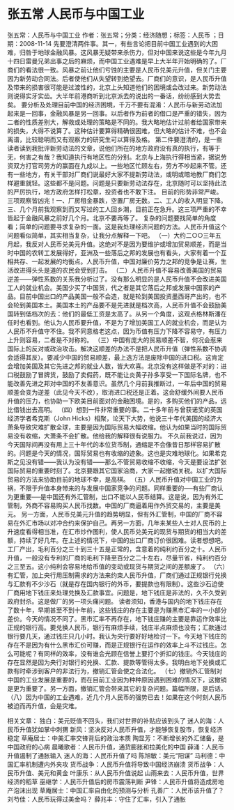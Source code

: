 # 张五常  人民币与中国工业

张五常：人民币与中国工业
作者：张五常；分类：经济随想；标签：人民币 ；日期：2008-11-14
先要澄清两件事。其一，有些言论把目前中国工业遇到的大困难，归咎于地球金融风暴。这风暴无疑带来杀伤力，但对中国来说这些是今年九月十四日雷曼兄弟出事之后的麻烦，而中国工业遇难是早上大半年开始明确的了。厂商们的看法很一致。风暴之前让他们亏蚀的主要是人民币兑美元升值，但关门主要因为新劳动合同法。后者使他们从失望转到绝望去。厂商们的意识，是人民币升值及带来的损害很可能是过渡性的，北京上头知道他们的困境或会改过来。新劳动法则说得实牙实齿。大半年前港商听到北京派去的说出的一番话，纷纷感到大势去矣。
要分析及处理目前中国的经济困境，千万不要有混淆：人民币与新劳动法加起来是一回事，金融风暴是另一回事。以后者作为前者的借口是严重的错失，因为二者的性质差别大，解救或处理的策略是不同的。我大略地估计过前者给国家带来的损失，大得不说算了。这种估计要算得精确很困难，但大略的估计不难，也不会离谱，比较聪明而又有观察力的研究生可以算得及格。
第二件要澄清的，是一些读者读到我批评新劳动法的文章，说他们所在的地方政府没有真的执行，有等于无，何害之有哉？我知道执行有地区性的分别。北京与上海执行得相当紧，据说劳资双方打官司劳方的赢面在九成以上。一些地区忙顾左右，劳方不吵起来不管。还有一些地方，有关干部对厂商们说最好大家不提新劳动法，或明或暗地教厂商们怎样避重就轻。这些都不是问题。问题是只要新劳动法存在，北京随时可以坚持此法的严厉执行，地方政府怎样打松章，投资者也不敢下注。
目前的形势非常严峻。三项观察皆凶兆！一、厂房租金暴跌，空置厂房无数。二、工人的收入明显下降。三、几个月前我观察到而又写过的工人回乡潮，目前正在急升。这三项严重的不幸皆起于金融风暴之前好几个月。北京不要再等了。
复杂的问题要找简单的角度看；简单的问题要寻求复杂的一面。这是我处理经济问题的方法。人民币升值这个问题看似简单，其实相当复杂，让我分点解释一下吧。
（一）大约二○○三年五月起，我反对人民币兑美元升值。这绝对不是因为要维护或增加贸易顺差，而是当时中国的农转工发展得好，亚洲及一些落后之邦的发展也有看头，大家有着一个互相共存、一起发展的均衡点。人民币升值，中国对廉价劳力之邦的竞争是让赛，生活改进得头头是道的农民会受到打击。
（二）人民币升值不容易改善美国的贸易逆差——弹性系数的关系我分析过了。没有那么明显的是人民币升值不会改进美国工人的就业机会。美国少买了中国货，代之者是其它落后之邦或发展中国家的产品。目前中国出口的产品美国一般不会造，就是轮到美国投资墨西哥产出的，也不会轮到美国本土。美国本土的产品要不是先进就是档次高，人民币升值不会鼓励美国转到低档次的去：他们的最低工资是太高了。从另一个角度，这观点格林斯潘在任时也看到。他认为人民币要升值，不是为了增加美国工人的就业机会，而是认为人民币不升值守不住。我不同意格老这点，因为币值有压力下降不容易守，有压力上升则容易，二者是不对称的。
（三）中国有庞大的贸易顺差不智，何况会惹来国际上的反对或政治攻击。解决这顺差的办法不是把人民币升值（弹性系数不协调会适得其反）。要减少中国的贸易顺差，最上选方法是废除中国的进口税。这肯定会增加美国及其它先进之邦的就业人数，皆大欢喜。北京没有这样做是不对的：进口税鼓励了冒牌货，鼓励了卖假药，既不能让炎黄子孙多享受一下国际名牌，也不能改善先进之邦对中国的不友善意识。虽然几个月前我推断过，一年后中国的贸易顺差会变为逆差（此见今天不改），取消进口税还是正着。这会舒缓外间要人民币升值的压力，也协助一下欧美目前面对的金融困境。是的，多购买他们的产品，远比借钱出去高明。
（四）想到一件非常重要的事。二十多年前与曾获诺奖的英国经济学者希克斯（John Hicks）相聚，论天下大势，他说三十年代美国的经济大萧条导致灾难扩散全球，主要是因为国际贸易大幅收缩。他认为如果当时的国际贸易没有收缩，大萧条不会扩散。他给我的解释很有说服力。
不久前我说过，因为今天国际间再没有用上三十年代的本位货币制，通缩是不会像昔日那样容易扩散的。问题是今天的情况，国际贸易也有收缩的迹象。这也是灾难地球化。如果希克斯之见没有错——我认为没有错——那么不管贸易收缩不收缩，今天是要设法扩张国际贸易的重要时刻了。北京要跟其它国家洽商，大家一起撤销关税。以扩大国际贸易的方法来协助目前的地球不幸，是高棋。
（五）人民币升值对中国工业的为祸，不限于升值本身带来的与发展中国家竞争的问题。同样重要的──有些厂商认为更重要──是中国还有外汇管制，出口不能以人民币结算。这是说，因为有外汇管制，外商不容易购买人民币找数。中国的厂商逼着用作外贸交易的，主要是美元。
另一方面，人民币兑美元升值的趋势明显，但有外汇管制，中国的厂商不容易在外汇市场以对冲合约来保护自己。再另一方面，几年来某些人士对人民币的上升速度看得相当准，在汇市炒作图利，使人民币兑美元的现货与期货的相当大的差额，持续了好几年。在上述的情况下，中国的出口厂商订价很困难。读者想想吧。工厂产出，毛利百分之三十到三十五是正常的，含意着的纯利约百分之十。人民币升值，一般没有专利的厂商的毛利下降至百分之二十左右，尽量节省，纯利约百分之三至五。这小纯利会容易地给币值的变动或现货与期货之间的差额废了。
（六）有汇管，加上央行用压制需求的方法来约束人民币升值，厂商们通过正规银行兑换与汇款有不少沙石（就是存在国内银行的外币，要提款也有限制）。这些沙石迫使厂商用地下钱庄来处理兑换及汇款事宜。问题是，地下钱庄是非法的，久不久受到政府封杀。这是做厂的另一项头痛问题。
读者须知，香港与国内的地下钱庄存在了数十年，早期甚至不到十年前，这些钱庄的存在主要是为赚黑市汇率的一小部分差价。今天的情况不同了。黑市汇率不再存在，地下钱庄赚的主要是靠运作效率比正规的银行高。要兑换人民币，银行有麻烦手续，钱庄半点麻烦也没有；汇款通过银行要几天，通过钱庄只几小时。我认为央行要好好地检讨一下。今天地下钱庄的存在不是因为有什么黑市汇价可赚，而是正规银行在运作的效率上斗不过钱庄。怎么可能呢？有同样的效率，没有谁会光顾在信誉上要打个折扣的钱庄。今天钱庄的存在显然是因为央行对银行的兑换、汇款、提款等管得太多。我明白地下兑换或汇款有时牵涉到客户的非法行为，撤销汇管会使之合法化。
（七）撤销外汇管制对中国的工业发展是重要的，而在目前工业因为种种原因遇到困难的情况下，这撤销是更为重要了。另一方面，撤销汇管会带来其它的复杂问题。篇幅所限，是后话。
（八）因为中国的工业遇难，近几个月人民币的强势已去！如果在这个时刻人民币被迫而再升值，会是灾难。

相关文章：
独白：美元贬值不回头，我们对世界的补贴应该到头了
迷人的海：人民币升值犹如掌中刺猬
新风：坚决反对人民币升值，才能够恢复股市，恢复经济稳定
草庵居士：中美汇率交锋背后的政治本质
陶显芳：不断增长的外汇储备，是中国政府的心病
晨曦歌者：人民币升值，通货膨胀和拉美化的中国
薛涌：人民币升值遏制了通胀输入
迷人的海：人民币升值了吗
陈旭敏：美元“阳谋”
马利德：中国汇率机制遭内外夹攻
货币战争：人民币升值将导致中国经济崩溃
货币战争：人民币升值、美元和黄金
叶康乐：从人民币升值说起
山雨来去：人民币升值，世界经济的稻草
巫继学：人民币升值后的房市震荡判断
尹锋：人民币升值将造成房地产泡沫出现
草庵居士：中国汇率自由化的预测与分析
孔善广：人民币该升值了？
刘芍佳：人民币玩得过美金吗？
薛兆丰：守住了汇率，引入了通胀